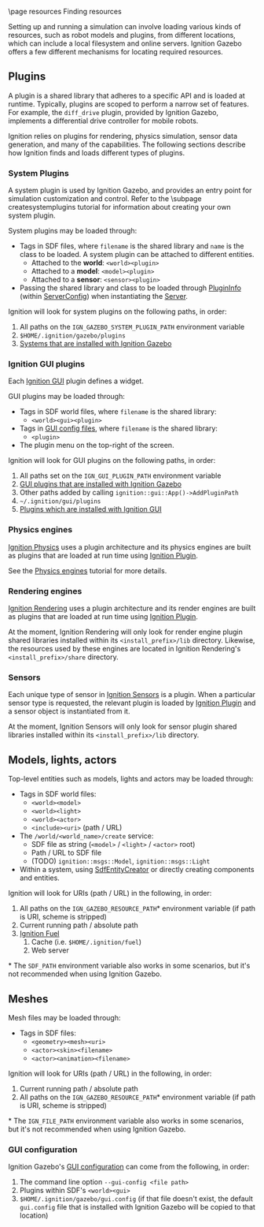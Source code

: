 \page resources Finding resources

Setting up and running a simulation can involve loading various kinds of
resources, such as robot models and plugins, from different locations, which
can include a local filesystem and online servers. Ignition Gazebo offers
a few different mechanisms for locating required resources.

## Plugins

A plugin is a shared library that adheres to a specific API and is loaded at
runtime. Typically, plugins are scoped to perform a narrow set of features.
For example, the `diff_drive` plugin, provided by Ignition Gazebo, implements
a differential drive controller for mobile robots.

Ignition relies on plugins for rendering, physics simulation, sensor data
generation, and many of the capabilities. The following sections describe
how Ignition finds and loads different types of plugins.

### System Plugins

A system plugin is used by Ignition Gazebo, and provides an entry point for
simulation customization and control. Refer to the \subpage createsystemplugins
tutorial for information about creating your own system plugin.

System plugins may be loaded through:

* Tags in SDF files, where `filename` is the shared library and
  `name` is the class to be loaded. A system plugin can be attached to
  different entities.
    * Attached to the **world**: `<world><plugin>`
    * Attached to a **model**: `<model><plugin>`
    * Attached to a **sensor**: `<sensor><plugin>`
* Passing the shared library and class to be loaded through
  [PluginInfo](https://ignitionrobotics.org/api/gazebo/4.0/classignition_1_1gazebo_1_1ServerConfig_1_1PluginInfo.html)
  (within [ServerConfig](https://ignitionrobotics.org/api/gazebo/4.0/classignition_1_1gazebo_1_1ServerConfig.html))
  when instantiating the
  [Server](https://ignitionrobotics.org/api/gazebo/4.0/classignition_1_1gazebo_1_1Server.html#a084ef7616f5af42061a7aeded5651ab0).

Ignition will look for system plugins on the following paths, in order:

1. All paths on the `IGN_GAZEBO_SYSTEM_PLUGIN_PATH` environment variable
2. `$HOME/.ignition/gazebo/plugins`
3. [Systems that are installed with Ignition Gazebo](https://github.com/ignitionrobotics/ign-gazebo/blob/ign-gazebo4/src/systems/)

### Ignition GUI plugins

Each [Ignition GUI](https://ignitionrobotics.org/libs/rendering) plugin
defines a widget.

GUI plugins may be loaded through:

* Tags in SDF world files, where `filename` is the shared library:
    * `<world><gui><plugin>`
* Tags in [GUI config files](https://ignitionrobotics.org/api/gui/4.0/config.html),
  where `filename` is the shared library:
    * `<plugin>`
* The plugin menu on the top-right of the screen.

Ignition will look for GUI plugins on the following paths, in order:

1. All paths set on the `IGN_GUI_PLUGIN_PATH` environment variable
2. [GUI plugins that are installed with Ignition Gazebo](https://github.com/ignitionrobotics/ign-gazebo/tree/ign-gazebo4/src/gui/plugins)
3. Other paths added by calling `ignition::gui::App()->AddPluginPath`
4. `~/.ignition/gui/plugins`
5. [Plugins which are installed with Ignition GUI](https://ignitionrobotics.org/api/gui/4.0/namespaceignition_1_1gui_1_1plugins.html)

### Physics engines

[Ignition Physics](https://ignitionrobotics.org/libs/physics)
uses a plugin architecture and its physics engines are
built as plugins that are loaded at run time using
[Ignition Plugin](https://ignitionrobotics.org/libs/plugin).

See the [Physics engines](physics.html)
tutorial for more details.

### Rendering engines

[Ignition Rendering](https://ignitionrobotics.org/libs/rendering)
uses a plugin architecture and its render engines are
built as plugins that are loaded at run time using
[Ignition Plugin](https://ignitionrobotics.org/libs/plugin).

At the moment, Ignition Rendering will only look for render engine plugin
shared libraries installed within its `<install_prefix>/lib` directory.
Likewise, the resources used by these engines are located in Ignition
Rendering's `<install_prefix>/share` directory.

### Sensors

Each unique type of sensor in
[Ignition Sensors](https://ignitionrobotics.org/libs/sensors) is a plugin. When
a particular sensor type is requested, the relevant plugin is loaded by
[Ignition Plugin](https://ignitionrobotics.org/libs/plugin) and a
sensor object is instantiated from it.

At the moment, Ignition Sensors will only look for sensor plugin
shared libraries installed within its `<install_prefix>/lib` directory.

## Models, lights, actors

Top-level entities such as models, lights and actors may be loaded through:

* Tags in SDF world files:
    * `<world><model>`
    * `<world><light>`
    * `<world><actor>`
    * `<include><uri>` (path / URL)
* The `/world/<world_name>/create` service:
    * SDF file as string (`<model>` / `<light>` / `<actor>` root)
    * Path / URL to SDF file
    * (TODO) `ignition::msgs::Model`, `ignition::msgs::Light`
* Within a system, using
  [SdfEntityCreator](https://ignitionrobotics.org/api/gazebo/4.0/classignition_1_1gazebo_1_1SdfEntityCreator.html)
  or directly creating components and entities.

Ignition will look for URIs (path / URL) in the following, in order:

1. All paths on the `IGN_GAZEBO_RESOURCE_PATH`\* environment variable (if
   path is URI, scheme is stripped)
2. Current running path / absolute path
3. [Ignition Fuel](https://app.ignitionrobotics.org/fuel/models)
    1. Cache (i.e. `$HOME/.ignition/fuel`)
    2. Web server

\* The `SDF_PATH` environment variable also works in some scenarios, but
  it's not recommended when using Ignition Gazebo.

## Meshes

Mesh files may be loaded through:

* Tags in SDF files:
    * `<geometry><mesh><uri>`
    * `<actor><skin><filename>`
    * `<actor><animation><filename>`

Ignition will look for URIs (path / URL) in the following, in order:

1. Current running path / absolute path
2. All paths on the `IGN_GAZEBO_RESOURCE_PATH`\* environment variable (if path
   is URI, scheme is stripped)

\* The `IGN_FILE_PATH` environment variable also works in some scenarios, but
  it's not recommended when using Ignition Gazebo.

### GUI configuration

Ignition Gazebo's
[GUI configuration](https://ignitionrobotics.org/api/gui/4.0/config.html)
can come from the following, in order:

1. The command line option `--gui-config <file path>`
2. Plugins within SDF's `<world><gui>`
3. `$HOME/.ignition/gazebo/gui.config` (if that file doesn't
exist, the default `gui.config` file that is installed with Ignition Gazebo
will be copied to that location)

